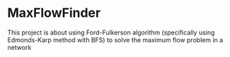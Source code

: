 # MaxFlowFinder
This project is about using Ford-Fulkerson algorithm (specifically using Edmonds-Karp method with BFS) to solve the maximum flow problem in a network
